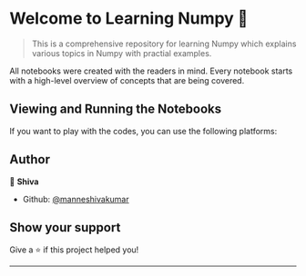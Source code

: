 # Welcome to Learning Numpy 👋

> This is a comprehensive repository for learning Numpy which explains various topics in Numpy with practial examples.

All notebooks were created with the readers in mind. Every notebook starts with a high-level overview of concepts that are being covered.

## Viewing and Running the Notebooks

If you want to play with the codes, you can use the following platforms: 


## Author

👤 **Shiva**

* Github: [@manneshivakumar](https://github.com/manneshivakumar)

## Show your support

Give a ⭐️  if this project helped you!

***
